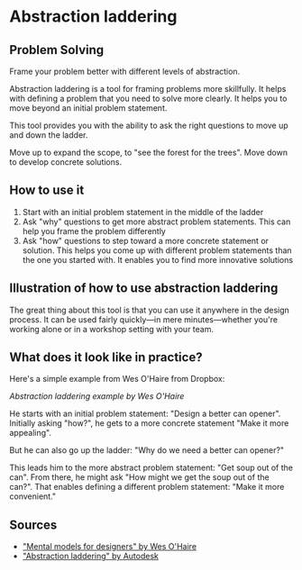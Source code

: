 # Abstraction laddering

## Problem Solving

Frame your problem better with different levels of abstraction.

Abstraction laddering is a tool for framing problems more skillfully. It helps with defining a problem that you need to solve more clearly. It helps you to move beyond an initial problem statement.

This tool provides you with the ability to ask the right questions to move up and down the ladder.

Move up to expand the scope, to "see the forest for the trees". Move down to develop concrete solutions.

## How to use it

1. Start with an initial problem statement in the middle of the ladder
2. Ask "why" questions to get more abstract problem statements. This can help you frame the problem differently
3. Ask "how" questions to step toward a more concrete statement or solution. This helps you come up with different problem statements than the one you started with. It enables you to find more innovative solutions

## Illustration of how to use abstraction laddering

The great thing about this tool is that you can use it anywhere in the design process. It can be used fairly quickly—in mere minutes—whether you're working alone or in a workshop setting with your team.

## What does it look like in practice?

Here's a simple example from Wes O'Haire from Dropbox:

_Abstraction laddering example by Wes O'Haire_

He starts with an initial problem statement: "Design a better can opener". Initially asking "how?", he gets to a more concrete statement "Make it more appealing".

But he can also go up the ladder: "Why do we need a better can opener?"

This leads him to the more abstract problem statement: "Get soup out of the can". From there, he might ask "How might we get the soup out of the can?". That enables defining a different problem statement: "Make it more convenient."

## Sources

- ["Mental models for designers" by Wes O'Haire](https://dropbox.design/article/mental-models-for-designers)
- ["Abstraction laddering" by Autodesk](https://www.autodesk.com/industry/manufacturing/resources/mechanical-engineer/abstraction-laddering)
